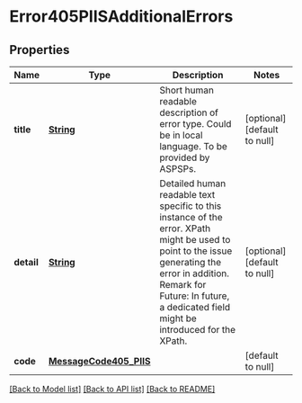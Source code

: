 # Error405PIISAdditionalErrors
## Properties

Name | Type | Description | Notes
------------ | ------------- | ------------- | -------------
**title** | [**String**](string.md) | Short human readable description of error type. Could be in local language. To be provided by ASPSPs.  | [optional] [default to null]
**detail** | [**String**](string.md) | Detailed human readable text specific to this instance of the error. XPath might be used to point to the issue generating the error in addition. Remark for Future: In future, a dedicated field might be introduced for the XPath.  | [optional] [default to null]
**code** | [**MessageCode405_PIIS**](MessageCode405_PIIS.md) |  | [default to null]

[[Back to Model list]](../README.md#documentation-for-models) [[Back to API list]](../README.md#documentation-for-api-endpoints) [[Back to README]](../README.md)

